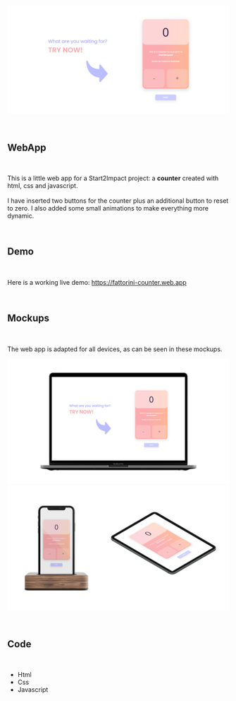 ![WebApp](https://github.com/GabrieleFattorini/Counter/blob/main/assets/img/preview.png)

<br>

## WebApp
<br>

This is a little web app for a Start2Impact project: a <b>counter</b> created with html, css and javascript. <br><br>I have inserted two buttons for the counter plus an additional button to reset to zero. I also added some small animations to make everything more dynamic.

<br>

## Demo
<br>

Here is a working live demo:  https://fattorini-counter.web.app

<br>

## Mockups
<br>

The web app is adapted for all devices, as can be seen in these mockups.
<br>

![WebApp](https://github.com/GabrieleFattorini/Counter/blob/main/assets/img/pc.png)
![WebApp](https://github.com/GabrieleFattorini/Counter/blob/main/assets/img/mobile.png)

<br>

## Code
<br>

- Html
- Css
- Javascript

<br>
